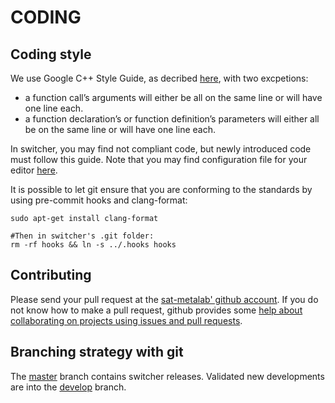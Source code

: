 CODING
======

Coding style
------------

We use Google C++ Style Guide, as decribed [here](https://google.github.io/styleguide/cppguide.html), with two excpetions:
* a function call’s arguments will either be all on the same line or will have one line each. 
* a function declaration’s or function definition’s parameters will either all be on the same line or will have one line each.

In switcher, you may find not compliant code, but newly introduced code must follow this guide. Note that you may find configuration file for your editor [here](https://github.com/google/styleguide).

It is possible to let git ensure that you are conforming to the standards by using pre-commit hooks and clang-format:
~~~~~~~~~~~~~~~~~~~~
sudo apt-get install clang-format

#Then in switcher's .git folder:
rm -rf hooks && ln -s ../.hooks hooks
~~~~~~~~~~~~~~~~~~~~


Contributing
------------

Please send your pull request at the [sat-metalab' github account](https://github.com/sat-metalab/switcher). If you do not know how to make a pull request, github provides some [help about collaborating on projects using issues and pull requests](https://help.github.com/categories/collaborating-on-projects-using-issues-and-pull-requests/).

Branching strategy with git
---------------------------

The [master](https://github.com/sat-metalab/switcher/tree/master) branch contains switcher releases. Validated new developments are into the [develop](https://github.com/sat-metalab/switcher/tree/master) branch.

